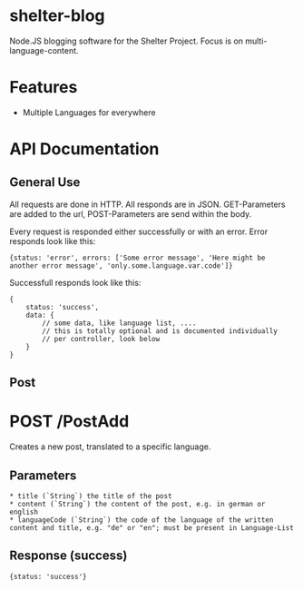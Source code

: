 # shelter-blog
Node.JS blogging software for the Shelter Project. Focus is on multi-language-content.

Features
========

 * Multiple Languages for everywhere

API Documentation
=================

General Use
-----------

All requests are done in HTTP. All responds are in JSON. GET-Parameters are added to the url, POST-Parameters are send within the body.

Every request is responded either successfully or with an error. Error responds look like this:
```
{status: 'error', errors: ['Some error message', 'Here might be another error message', 'only.some.language.var.code']}
```

Successfull responds look like this:
```
{
	status: 'success',
	data: {
		// some data, like language list, ....
		// this is totally optional and is documented individually
		// per controller, look below
	}
}
```

Post
----

# POST /PostAdd
Creates a new post, translated to a specific language.

## Parameters
	* title (`String`) the title of the post
	* content (`String`) the content of the post, e.g. in german or english
	* languageCode (`String`) the code of the language of the written content and title, e.g. "de" or "en"; must be present in Language-List

## Response (success)
```
{status: 'success'}
```